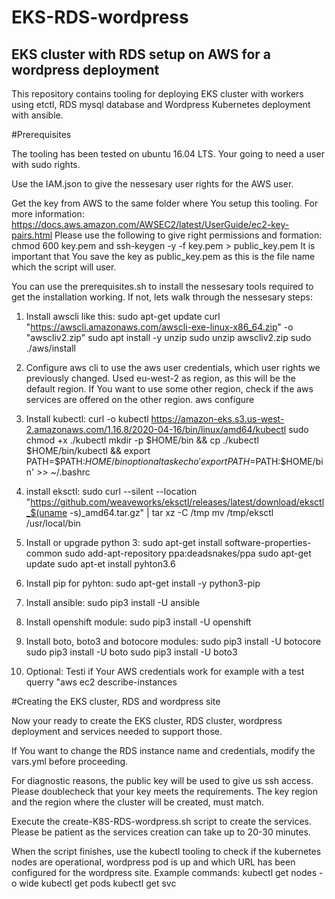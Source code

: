 # EKS-RDS-wordpress
EKS cluster with RDS setup on AWS for a wordpress deployment
--------------------------------------------------------------
This repository contains tooling for deploying EKS cluster with workers using
etctl, RDS mysql database and Wordpress Kubernetes deployment with ansible.

#Prerequisites

The tooling has been tested on ubuntu 16.04 LTS. Your going to need a user
with sudo rights.

Use the IAM.json to give the nessesary user rights for the AWS user.

Get the key from AWS to the same folder where You setup this tooling.
For more information: https://docs.aws.amazon.com/AWSEC2/latest/UserGuide/ec2-key-pairs.html
Please use the following to give right permissions and formation: chmod 600 key.pem and ssh-keygen -y -f key.pem > public_key.pem
It is important that You save the key as public_key.pem as this is the file
name which the script will user.

You can use the prerequisites.sh to install the nessesary tools required to
get the installation working. If not, lets walk through the nessesary steps:

1. Install awscli like this:
        sudo apt-get update
        curl "https://awscli.amazonaws.com/awscli-exe-linux-x86_64.zip" -o "awscliv2.zip"
        sudo apt install -y unzip
        sudo unzip awscliv2.zip
        sudo ./aws/install

2. Configure aws cli to use the aws user credentials, which user rights we
previously changed. Used eu-west-2 as region, as this will be the default
region. If You want to use some other region, check if the aws services are
offered on the other region.
        aws configure

3. Install kubectl:
        curl -o kubectl https://amazon-eks.s3.us-west-2.amazonaws.com/1.16.8/2020-04-16/bin/linux/amd64/kubectl
        sudo chmod +x ./kubectl
        mkdir -p $HOME/bin && cp ./kubectl $HOME/bin/kubectl && export PATH=$PATH:$HOME/bin
optional task
        echo 'export PATH=$PATH:$HOME/bin' >> ~/.bashrc

4. install eksctl:
        sudo curl --silent --location "https://github.com/weaveworks/eksctl/releases/latest/download/eksctl_$(uname -s)_amd64.tar.gz" | tar xz -C /tmp
        mv /tmp/eksctl /usr/local/bin

5. Install or upgrade python 3:
        sudo apt-get install software-properties-common
        sudo add-apt-repository ppa:deadsnakes/ppa
        sudo apt-get update
        sudo apt-et install pyhton3.6

6. Install pip for pyhton:
        sudo apt-get install -y python3-pip

7. Install ansible:
        sudo pip3 install -U ansible

8. Install openshift module:
        sudo pip3 install -U openshift

9. Install boto, boto3 and botocore modules:
        sudo pip3 install -U botocore
        sudo pip3 install -U boto
        sudo pip3 install -U boto3

10. Optional:
Testi if Your AWS credentials work for example with a test querry "aws ec2 describe-instances

#Creating the EKS cluster, RDS and wordpress site

Now your ready to create the EKS cluster, RDS cluster, wordpress deployment
and services needed to support those.

If You want to change the RDS instance name and credentials, modify the
vars.yml before proceeding.

For diagnostic reasons, the public key will be used to give us ssh access.
Please doublecheck that your key meets the requirements. The key region and
the region where the cluster will be created, must match.

Execute the create-K8S-RDS-wordpress.sh script to create the services.
Please be patient as the services creation can take up to 20-30 minutes.

When the script finishes, use the kubectl tooling to check if the kubernetes
nodes are operational, wordpress pod is up and which URL has been configured
for the wordpress site.
Example commands: kubectl get nodes -o wide
                  kubectl get pods
                  kubectl get svc

